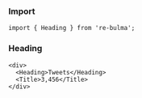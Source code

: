   ### Import
  
  `import { Heading } from 're-bulma';`
  
  ### Heading

    <div>
      <Heading>Tweets</Heading>
      <Title>3,456</Title>
    </div>
